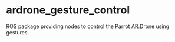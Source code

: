 # ardrone_gesture_control
ROS package providing nodes to control the Parrot AR.Drone using gestures.
